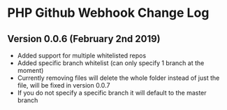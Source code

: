 # PHP Github Webhook Change Log

## Version 0.0.6 (February 2nd 2019)
* Added support for multiple whitelisted repos
* Added specific branch whitelist (can only specify 1 branch at the moment)
* Currently removing files will delete the whole folder instead of just the file, will be fixed in version 0.0.7
* If you do not specify a specific branch it will default to the master branch